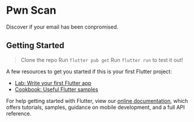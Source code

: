 # Pwn Scan

Discover if your email has been conpromised.

## Getting Started

> Clone the repo
> Run `flutter pub get`
> Run `flutter run` to test it out!

A few resources to get you started if this is your first Flutter project:

- [Lab: Write your first Flutter app](https://flutter.dev/docs/get-started/codelab)
- [Cookbook: Useful Flutter samples](https://flutter.dev/docs/cookbook)

For help getting started with Flutter, view our
[online documentation](https://flutter.dev/docs), which offers tutorials,
samples, guidance on mobile development, and a full API reference.
